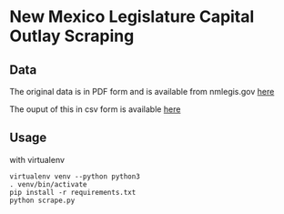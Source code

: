 # New Mexico Legislature Capital Outlay Scraping 

## Data 

The original data is in PDF form and is available from nmlegis.gov [here](https://nmlegis.gov/Publications/Capital_Outlay/HB%20285%20Capital%20Projects%20Publication%20by%20County%20with%20Sponsor,%202021.pdf)

The ouput of this in csv form is available [here](https://nmlegis.s3-us-west-2.amazonaws.com/HB_285_Capital_Projects_2021.csv)


## Usage

with virtualenv

```
virtualenv venv --python python3
. venv/bin/activate
pip install -r requirements.txt
python scrape.py
```